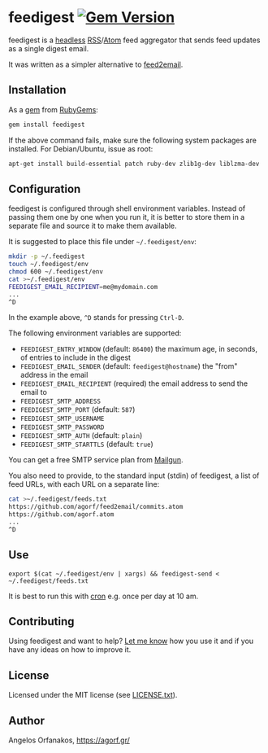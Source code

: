 # feedigest [![Gem Version](https://badge.fury.io/rb/feedigest.svg)](http://badge.fury.io/rb/feedigest)

feedigest is a [headless][] [RSS][]/[Atom][] feed aggregator that sends feed
updates as a single digest email.

It was written as a simpler alternative to [feed2email][].

[headless]: http://en.wikipedia.org/wiki/Headless_software
[RSS]: http://www.rssboard.org/rss-specification
[Atom]: https://tools.ietf.org/html/rfc4287
[feed2email]: https://github.com/agorf/feed2email

## Installation

As a [gem][] from [RubyGems][]:

~~~ sh
gem install feedigest
~~~

If the above command fails, make sure the following system packages are
installed. For Debian/Ubuntu, issue as root:

~~~ sh
apt-get install build-essential patch ruby-dev zlib1g-dev liblzma-dev
~~~

[gem]: http://rubygems.org/gems/feedigest
[RubyGems]: http://rubygems.org/

## Configuration

feedigest is configured through shell environment variables. Instead of passing
them one by one when you run it, it is better to store them in a separate file
and source it to make them available.

It is suggested to place this file under `~/.feedigest/env`:

~~~ sh
mkdir -p ~/.feedigest
touch ~/.feedigest/env
chmod 600 ~/.feedigest/env
cat >~/.feedigest/env
FEEDIGEST_EMAIL_RECIPIENT=me@mydomain.com
...
^D
~~~

In the example above, `^D` stands for pressing `Ctrl-D`.

The following environment variables are supported:

* `FEEDIGEST_ENTRY_WINDOW` (default: `86400`) the maximum age, in seconds, of
  entries to include in the digest
* `FEEDIGEST_EMAIL_SENDER` (default: `feedigest@hostname`) the "from" address in
  the email
* `FEEDIGEST_EMAIL_RECIPIENT` (required) the email address to send the email to
* `FEEDIGEST_SMTP_ADDRESS`
* `FEEDIGEST_SMTP_PORT` (default: `587`)
* `FEEDIGEST_SMTP_USERNAME`
* `FEEDIGEST_SMTP_PASSWORD`
* `FEEDIGEST_SMTP_AUTH` (default: `plain`)
* `FEEDIGEST_SMTP_STARTTLS` (default: `true`)

You can get a free SMTP service plan from [Mailgun][].

[Mailgun]: http://www.mailgun.com/

You also need to provide, to the standard input (stdin) of feedigest, a list of
feed URLs, with each URL on a separate line:

~~~ sh
cat >~/.feedigest/feeds.txt
https://github.com/agorf/feed2email/commits.atom
https://github.com/agorf.atom
...
^D
~~~

## Use

~~~
export $(cat ~/.feedigest/env | xargs) && feedigest-send < ~/.feedigest/feeds.txt
~~~

It is best to run this with [cron][] e.g. once per day at 10 am.

[cron]: https://en.wikipedia.org/wiki/Cron

## Contributing

Using feedigest and want to help? [Let me know](https://agorf.gr/) how you use
it and if you have any ideas on how to improve it.

## License

Licensed under the MIT license (see [LICENSE.txt][license]).

[license]: https://github.com/agorf/feedigest/blob/master/LICENSE.txt

## Author

Angelos Orfanakos, <https://agorf.gr/>

